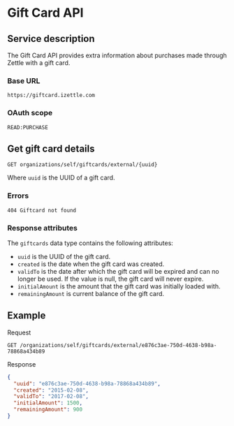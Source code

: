 Gift Card API
======

## Service description
The Gift Card API provides extra information about purchases made through Zettle with a gift card.

### Base URL
`https://giftcard.izettle.com`

### OAuth scope
`READ:PURCHASE`

## Get gift card details
```http
GET organizations/self/giftcards/external/{uuid}
```
Where `uuid` is the UUID of a gift card.

### Errors
`404 Giftcard not found`

### Response attributes
The `giftcards` data type contains the following attributes:

* `uuid` is the UUID of the gift card.
* `created` is the date when the gift card was created.
* `validTo` is the date after which the gift card will be expired and can no longer be used. If the value is null, the gift card will never expire.
* `initialAmount` is the amount that the gift card was initially loaded with.
* `remainingAmount` is current balance of the gift card.

## Example
Request
```http
GET /organizations/self/giftcards/external/e876c3ae-750d-4638-b98a-78868a434b89
```

Response
```json
{
  "uuid": "e876c3ae-750d-4638-b98a-78868a434b89",
  "created": "2015-02-08",
  "validTo": "2017-02-08",
  "initialAmount": 1500,
  "remainingAmount": 900
}
```

